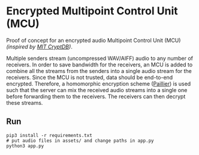 # Encrypted Multipoint Control Unit (MCU)

Proof of concept for an encrypted audio Multipoint Control Unit (MCU) _(inspired by [MIT CryptDB](https://css.csail.mit.edu/cryptdb/))_.

Multiple senders stream (uncompressed WAV/AIFF) audio to any number of receivers. In order to save bandwidth for the receivers, an MCU is added to combine all the streams from the senders into a single audio stream for the receivers. Since the MCU is not trusted, data should be end-to-end encrypted. Therefore, a homomorphic encryption scheme ([Paillier](https://en.wikipedia.org/wiki/Paillier_cryptosystem)) is used such that the server can mix the received audio streams into a single one before forwarding them to the receivers. The receivers can then decrypt these streams.

## Run

    pip3 install -r requirements.txt
    # put audio files in assets/ and change paths in app.py
    python3 app.py

